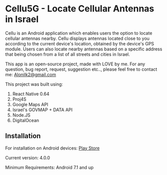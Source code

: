# Cellu5G - Locate Cellular Antennas in Israel

Cellu is an Android application which enables users the option to locate cellular antennas nearby.
Cellu displays antennas located close to you according to the current device's location, obtained by the device's GPS module.
Users can also locate nearby antennas based on a specific address that being chosen from a list of all streets and cities in Israel.

This app is an open-source project, made with LOVE by me.
For any question, bug report, request, suggestion etc.., please feel free to contact me: Alonilk2@gmail.com

This project was built using:
1. React Native 0.64
2. Proj4S
3. Google Maps API
4. Israel's GOVMAP + DATA API
5. Node.JS
6. DigitalOcean


## Installation
For installation on Android devices:
[Play Store](https://play.google.com/store/apps/details?id=com.cellu)

Current version: 4.0.0

Minimum Requirements: 
Android 7.1 and up

